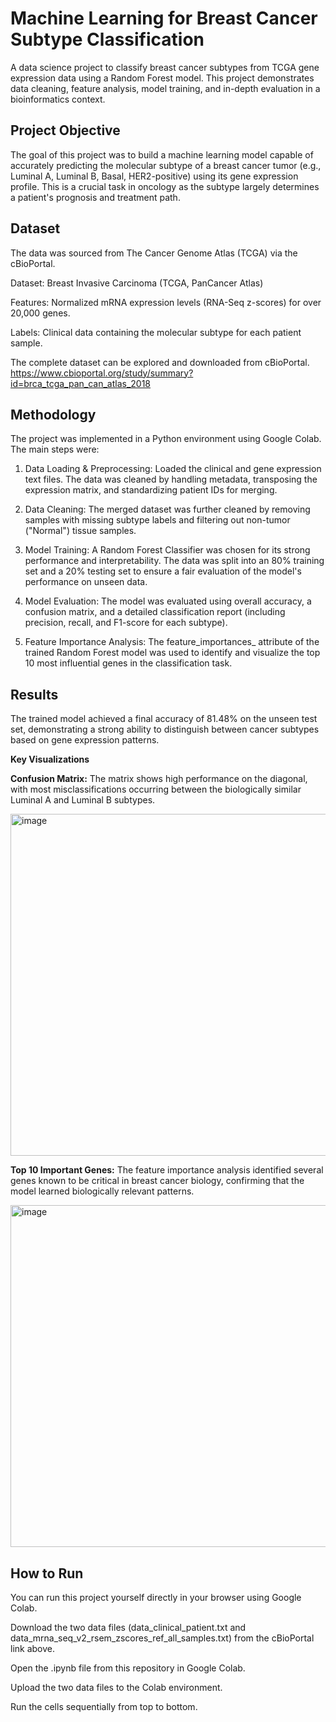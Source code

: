 # Machine Learning for Breast Cancer Subtype Classification
A data science project to classify breast cancer subtypes from TCGA gene expression data using a Random Forest model. This project demonstrates data cleaning, feature analysis, model training, and in-depth evaluation in a bioinformatics context.

## Project Objective
The goal of this project was to build a machine learning model capable of accurately predicting the molecular subtype of a breast cancer tumor (e.g., Luminal A, Luminal B, Basal, HER2-positive) using its gene expression profile. This is a crucial task in oncology as the subtype largely determines a patient's prognosis and treatment path.

## Dataset
The data was sourced from The Cancer Genome Atlas (TCGA) via the cBioPortal.

Dataset: Breast Invasive Carcinoma (TCGA, PanCancer Atlas)

Features: Normalized mRNA expression levels (RNA-Seq z-scores) for over 20,000 genes.

Labels: Clinical data containing the molecular subtype for each patient sample.

The complete dataset can be explored and downloaded from cBioPortal.
https://www.cbioportal.org/study/summary?id=brca_tcga_pan_can_atlas_2018

## Methodology
The project was implemented in a Python environment using Google Colab. The main steps were:

1. Data Loading & Preprocessing: Loaded the clinical and gene expression text files. The data was cleaned by handling metadata, transposing the expression matrix, and standardizing patient IDs for merging.

2. Data Cleaning: The merged dataset was further cleaned by removing samples with missing subtype labels and filtering out non-tumor ("Normal") tissue samples.

3. Model Training: A Random Forest Classifier was chosen for its strong performance and interpretability. The data was split into an 80% training set and a 20% testing set to ensure a fair evaluation of the model's performance on unseen data.

4. Model Evaluation: The model was evaluated using overall accuracy, a confusion matrix, and a detailed classification report (including precision, recall, and F1-score for each subtype).

5. Feature Importance Analysis: The feature_importances_ attribute of the trained Random Forest model was used to identify and visualize the top 10 most influential genes in the classification task.

## Results
The trained model achieved a final accuracy of 81.48% on the unseen test set, demonstrating a strong ability to distinguish between cancer subtypes based on gene expression patterns.

**Key Visualizations**

**Confusion Matrix:** The matrix shows high performance on the diagonal, with most misclassifications occurring between the biologically similar Luminal A and Luminal B subtypes.

<img width="640" height="547" alt="image" src="https://github.com/user-attachments/assets/aecc2091-c349-4b4c-9c8e-73fdf3232c1e" />

**Top 10 Important Genes:** The feature importance analysis identified several genes known to be critical in breast cancer biology, confirming that the model learned biologically relevant patterns.

<img width="887" height="547" alt="image" src="https://github.com/user-attachments/assets/0ed64429-5902-4304-9e6c-5c56fb6eba1a" />


## How to Run
You can run this project yourself directly in your browser using Google Colab.

Download the two data files (data_clinical_patient.txt and data_mrna_seq_v2_rsem_zscores_ref_all_samples.txt) from the cBioPortal link above.

Open the .ipynb file from this repository in Google Colab.

Upload the two data files to the Colab environment.

Run the cells sequentially from top to bottom.
